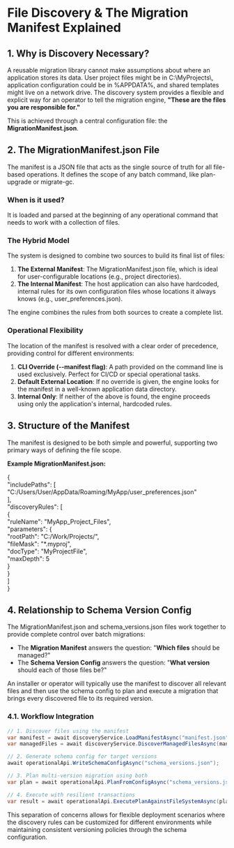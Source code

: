 # **File Discovery & The Migration Manifest Explained**

## **1. Why is Discovery Necessary?**

A reusable migration library cannot make assumptions about where an application stores its data. User project files might be in C:\\MyProjects\\, application configuration could be in %APPDATA%, and shared templates might live on a network drive. The discovery system provides a flexible and explicit way for an operator to tell the migration engine, **"These are the files you are responsible for."**

This is achieved through a central configuration file: the **MigrationManifest.json**.

## **2. The MigrationManifest.json File**

The manifest is a JSON file that acts as the single source of truth for all file-based operations. It defines the scope of any batch command, like plan-upgrade or migrate-gc.

### **When is it used?**

It is loaded and parsed at the beginning of any operational command that needs to work with a collection of files.

### **The Hybrid Model**

The system is designed to combine two sources to build its final list of files:

1. **The External Manifest**: The MigrationManifest.json file, which is ideal for user-configurable locations (e.g., project directories).  
2. **The Internal Manifest**: The host application can also have hardcoded, internal rules for its own configuration files whose locations it always knows (e.g., user\_preferences.json).

The engine combines the rules from both sources to create a complete list.

### **Operational Flexibility**

The location of the manifest is resolved with a clear order of precedence, providing control for different environments:

1. **CLI Override (\--manifest flag)**: A path provided on the command line is used exclusively. Perfect for CI/CD or special operational tasks.  
2. **Default External Location**: If no override is given, the engine looks for the manifest in a well-known application data directory.  
3. **Internal Only**: If neither of the above is found, the engine proceeds using only the application's internal, hardcoded rules.

## **3. Structure of the Manifest**

The manifest is designed to be both simple and powerful, supporting two primary ways of defining the file scope.

**Example MigrationManifest.json:**

{  
  "includePaths": \[  
    "C:/Users/User/AppData/Roaming/MyApp/user\_preferences.json"  
  \],  
  "discoveryRules": \[  
    {  
      "ruleName": "MyApp\_Project\_Files",  
      "parameters": {  
        "rootPath": "C:/Work/Projects/",  
        "fileMask": "\*.myproj",  
        "docType": "MyProjectFile",  
        "maxDepth": 5  
      }  
    }  
  \]  
}

## **4. Relationship to Schema Version Config**

The MigrationManifest.json and schema\_versions.json files work together to provide complete control over batch migrations:

* The **Migration Manifest** answers the question: "**Which files** should be managed?"
* The **Schema Version Config** answers the question: "**What version** should each of those files be?"

An installer or operator will typically use the manifest to discover all relevant files and then use the schema config to plan and execute a migration that brings every discovered file to its required version.

### **4.1. Workflow Integration**

```csharp
// 1. Discover files using the manifest
var manifest = await discoveryService.LoadManifestAsync("manifest.json");
var managedFiles = await discoveryService.DiscoverManagedFilesAsync(manifest);

// 2. Generate schema config for target versions
await operationalApi.WriteSchemaConfigAsync("schema_versions.json");

// 3. Plan multi-version migration using both
var plan = await operationalApi.PlanFromConfigAsync("schema_versions.json", "manifest.json");

// 4. Execute with resilient transactions
var result = await operationalApi.ExecutePlanAgainstFileSystemAsync(plan, "transactions/");
```

This separation of concerns allows for flexible deployment scenarios where the discovery rules can be customized for different environments while maintaining consistent versioning policies through the schema configuration.
